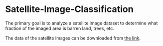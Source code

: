 # Satellite-Image-Classification
The primary goal is to analyze a satellite image dataset to determine what fraction of the imaged area is barren land, trees, etc.

The data of the satellite images can be downloaded from [the link](https://drive.google.com/drive/folders/1yzBGgyCRcXKyu35KCdxWln1Ch7xihTe0?usp=sharing).
